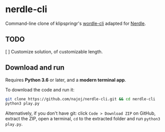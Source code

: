 # nerdle-cli

Command-line clone of klipspringr's [wordle-cli](https://github.com/klipspringr/wordle-cli/) adapted for [Nerdle](https://nerdlegame.com/).

## TODO
[ ] Customize solution, of customizable length.

## Download and run

Requires **Python 3.6** or later, and a **modern terminal app**.

To download the code and run it:

```bash
git clone https://github.com/najoj/nerdle-cli.git && cd nerdle-cli
python3 play.py
```

Alternatively, if you don't have git: click `Code > Download ZIP` on GitHub, extract the ZIP, open a terminal, `cd` to the extracted folder and run `python3 play.py`.

